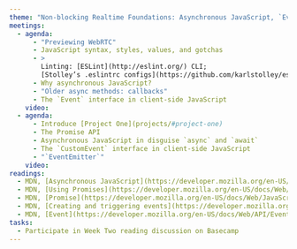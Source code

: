```yaml
---
theme: "Non-blocking Realtime Foundations: Asynchronous JavaScript, `Event` and `EventEmitter`"
meetings:
  - agenda:
      - "Previewing WebRTC"
      - JavaScript syntax, styles, values, and gotchas
      - >
        Linting: [ESLint](http://eslint.org/) CLI;
        [Stolley’s .eslintrc configs](https://github.com/karlstolley/eslint-config)
      - Why asynchronous JavaScript?
      - "Older async methods: callbacks"
      - The `Event` interface in client-side JavaScript
    video:
  - agenda:
      - Introduce [Project One](projects/#project-one)
      - The Promise API
      - Asynchronous JavaScript in disguise `async` and `await`
      - The `CustomEvent` interface in client-side JavaScript
      - "`EventEmitter`"
    video:
readings:
  - MDN, [Asynchronous JavaScript](https://developer.mozilla.org/en-US/docs/Learn/JavaScript/Asynchronous)
  - MDN, [Using Promises](https://developer.mozilla.org/en-US/docs/Web/JavaScript/Guide/Using_promises)
  - MDN, [Promise](https://developer.mozilla.org/en-US/docs/Web/JavaScript/Reference/Global_Objects/Promise)
  - MDN, [Creating and triggering events](https://developer.mozilla.org/en-US/docs/Web/Guide/Events/Creating_and_triggering_events)
  - MDN, [Event](https://developer.mozilla.org/en-US/docs/Web/API/Event)
tasks:
  - Participate in Week Two reading discussion on Basecamp
---
```

